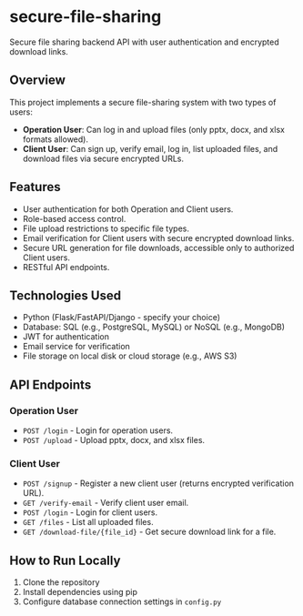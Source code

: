 # secure-file-sharing

Secure file sharing backend API with user authentication and encrypted download links.

## Overview

This project implements a secure file-sharing system with two types of users:  
- **Operation User**: Can log in and upload files (only pptx, docx, and xlsx formats allowed).  
- **Client User**: Can sign up, verify email, log in, list uploaded files, and download files via secure encrypted URLs.

## Features

- User authentication for both Operation and Client users.
- Role-based access control.
- File upload restrictions to specific file types.
- Email verification for Client users with secure encrypted download links.
- Secure URL generation for file downloads, accessible only to authorized Client users.
- RESTful API endpoints.

## Technologies Used

- Python (Flask/FastAPI/Django - specify your choice)
- Database: SQL (e.g., PostgreSQL, MySQL) or NoSQL (e.g., MongoDB)
- JWT for authentication
- Email service for verification
- File storage on local disk or cloud storage (e.g., AWS S3)

## API Endpoints

### Operation User
- `POST /login` - Login for operation users.
- `POST /upload` - Upload pptx, docx, and xlsx files.

### Client User
- `POST /signup` - Register a new client user (returns encrypted verification URL).
- `GET /verify-email` - Verify client user email.
- `POST /login` - Login for client users.
- `GET /files` - List all uploaded files.
- `GET /download-file/{file_id}` - Get secure download link for a file.

## How to Run Locally

1. Clone the repository  
2. Install dependencies using pip
3. Configure database connection settings in `config.py`


